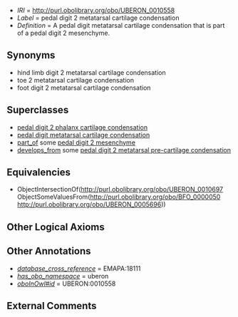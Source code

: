  * *IRI* = http://purl.obolibrary.org/obo/UBERON_0010558
 * *Label* = pedal digit 2 metatarsal cartilage condensation
 * *Definition* = A pedal digit metatarsal cartilage condensation that is part of a pedal digit 2 mesenchyme.

## Synonyms

 * hind limb digit 2 metatarsal cartilage condensation
 * toe 2 metatarsal cartilage condensation
 * foot digit 2 metatarsal cartilage condensation

## Superclasses

 * [pedal digit 2 phalanx cartilage condensation](../../UBERON/81/UBERON_0010681.md)
 * [pedal digit metatarsal cartilage condensation](../../UBERON/97/UBERON_0010697.md)
 * [part_of](../../BFO/50/BFO_0000050.md) some [pedal digit 2 mesenchyme](../../UBERON/96/UBERON_0005696.md)
 * [develops_from](../../RO/02/RO_0002202.md) some [pedal digit 2 metatarsal pre-cartilage condensation](../../UBERON/48/UBERON_0010548.md)

## Equivalencies

 * ObjectIntersectionOf(<http://purl.obolibrary.org/obo/UBERON_0010697> ObjectSomeValuesFrom(<http://purl.obolibrary.org/obo/BFO_0000050> <http://purl.obolibrary.org/obo/UBERON_0005696>))

## Other Logical Axioms


## Other Annotations

 * *[database_cross_reference](../../ef/oboInOwl#hasDbXref.md)* = EMAPA:18111
 * *[has_obo_namespace](../../ce/oboInOwl#hasOBONamespace.md)* = uberon
 * *[oboInOwl#id](../../id/oboInOwl#id.md)* = UBERON:0010558

## External Comments

